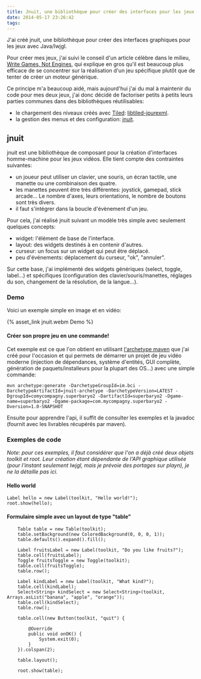 ```yaml
---
title: Jnuit, une bibliothèque pour créer des interfaces pour les jeux
date: 2014-05-17 23:26:42
tags:
---
```


J'ai créé jnuit, une bibliothèque pour créer des interfaces graphiques pour les jeux avec Java/lwjgl.

Pour créer mes jeux, j'ai suivi le conseil d'un article célèbre dans le milieu, [Write Games, Not Engines](http://scientificninja.com/blog/write-games-not-engines), qui explique en gros qu'il est beaucoup plus efficace de se concentrer sur la réalisation d'un jeu spécifique plutôt que de tenter de créer un moteur générique.

Ce principe m'a beaucoup aidé, mais aujourd'hui j'ai du mal à maintenir du code pour mes deux jeux, j'ai donc décidé de factoriser petits à petits leurs parties communes dans des bibliothèques réutilisables:

*   le chargement des niveaux créés avec [Tiled](http://www.mapeditor.org/): [libtiled-jpurexml](http://git.bci.im/libtiled-jpurexml).
*   la gestion des menus et des configuration: [jnuit](http://git.bci.im/jnuit/).

## jnuit

jnuit est une bibliothèque de composant pour la création d'interfaces homme-machine pour les jeux vidéos. Elle tient compte des contraintes suivantes:

*   un joueur peut utiliser un clavier, une souris, un écran tactile, une manette ou une combinaison des quatre.
*   les manettes peuvent être très différentes: joystick, gamepad, stick arcade… Le nombre d'axes, leurs orientations, le nombre de boutons sont très divers.
*   il faut s'intégrer dans la boucle d'évènement d'un jeu.

Pour cela, j'ai réalisé jnuit suivant un modèle très simple avec seulement quelques concepts:

*   widget: l'élément de base de l'interface.
*   layout: des widgets destinés à en contenir d'autres.
*   curseur: un focus sur un widget qui peut être déplacé.
*   peu d'événements: déplacement du curseur, "ok", "annuler".

Sur cette base, j'ai implémenté des widgets génériques (select, toggle, label…) et spécifiques (configuration des clavier/souris/manettes, réglages du son, changement de la résolution, de la langue…).

### Demo

Voici un exemple simple en image et en vidéo:

{% asset_link jnuit.webm Demo %}

#### Créer son propre jeu en une commande!

Cet exemple est ce que l'on obtient en utilisant [l'archetype maven](https://maven.apache.org/guides/introduction/introduction-to-archetypes.html) que j'ai créé pour l'occasion et qui permets de démarrer un projet de jeu vidéo moderne (injection de dépendances, système d'entités, GUI complète, génération de paquets/installeurs pour la plupart des OS…) avec une simple commande:

    mvn archetype:generate -DarchetypeGroupId=im.bci -DarchetypeArtifactId=jnuit-archetype -DarchetypeVersion=LATEST -DgroupId=comycompagny.superbaryo2 -DartifactId=superbaryo2 -Dgame-name=superbaryo2 -Dgame-package=com.mycompagny.superbaryo2 -Dversion=1.0-SNAPSHOT

Ensuite pour apprendre l'api, il suffit de consulter les exemples et la javadoc (fournit avec les livrables récupérés par maven).

### Exemples de code

_Note: pour ces exemples, il faut considérer que l'on a déjà créé deux objets toolkit et root. Leur création étant dépendante de l'API graphique utilisée (pour l'instant seulement lwjgl, mais je prévoie des portages sur playn), je ne la détaille pas ici._

#### Hello world

    Label hello = new Label(toolkit, "Hello world!");
    root.show(hello);

#### Formulaire simple avec un layout de type "table"

        Table table = new Table(toolkit);
        table.setBackground(new ColoredBackground(0, 0, 0, 1));
        table.defaults().expand().fill();

        Label fruitsLabel = new Label(toolkit, "Do you like fruits?");
        table.cell(fruitsLabel);
        Toggle fruitsToggle = new Toggle(toolkit);
        table.cell(fruitsToggle);
        table.row();

        Label kindLabel = new Label(toolkit, "What kind?");
        table.cell(kindLabel);
        Select<String> kindSelect = new Select<String>(toolkit, Arrays.asList("banana", "apple", "orange"));
        table.cell(kindSelect);
        table.row();

        table.cell(new Button(toolkit, "quit") {

            @Override
            public void onOK() {
                System.exit(0);
            }
        }).colspan(2);

        table.layout();

        root.show(table);

